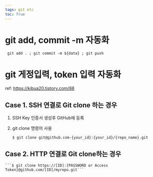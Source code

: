 ```yaml
---
tags: git etc
toc: True
---
```


# git add, commit -m 자동화
``` git add . ; git commit -m ${data} ; git push```

# git 게정입력, token 입력 자동화
ref: <https://kibua20.tistory.com/88>
## Case 1. SSH 연결로 Git clone 하는 경우 

1. SSH Key 인증서 생성후 GitHub에 등록 

2. git clone 명령어 사용 

    ``` $ git clone git@github.com-{your_id}:{your_id}/{repo_name}.git  ```

 

## Case 2. HTTP 연결로 Git clone하는 경우 

    ```$ git clone https://[ID]:[PASSWORD or Access Token]@github.com/[ID]/myrepo.git```
